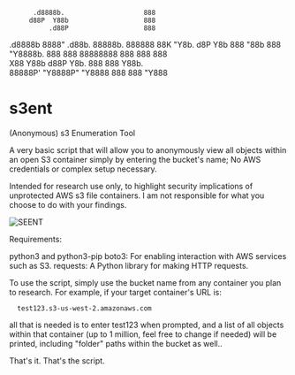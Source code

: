 
          .d8888b.                    888    
         d88P  Y88b                   888    
              .d88P                   888    
.d8888b      8888"   .d88b.  88888b.  888888 
88K           "Y8b. d8P  Y8b 888 "88b 888    
"Y8888b. 888    888 88888888 888  888 888    
     X88 Y88b  d88P Y8b.     888  888 Y88b.  
 88888P'  "Y8888P"   "Y8888  888  888  "Y888 


# s3ent
(Anonymous) s3 Enumeration Tool

A very basic script that will allow you to anonymously view all objects within an open S3 container simply by entering the bucket's name; No AWS credentials or complex setup necessary. 

Intended for research use only, to highlight security implications of unprotected AWS s3 file containers. I am not responsible for what you choose to do with your findings.

![SEENT](https://github.com/datas0lutions/s3ent/assets/134785585/70ee65fe-19d2-4231-a694-2a8f51581737)


Requirements:

python3 and python3-pip 
boto3: For enabling interaction with AWS services such as S3.
requests: A Python library for making HTTP requests.

To use the script, simply use the bucket name from any container you plan to research. For example, if your target container's URL is:

      test123.s3-us-west-2.amazonaws.com
      
all that is needed is to enter test123 when prompted, and a list of all objects within that container (up to 1 million, feel free to change if needed) will be printed, including "folder" paths within the bucket as well..

That's it. That's the script.


     
